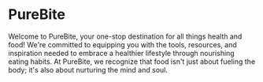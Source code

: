 # PureBite
Welcome to PureBite, your one-stop destination for all things health and food! We're committed to equipping you with the tools, resources, and inspiration needed to embrace a healthier lifestyle through nourishing eating habits.  At PureBite, we recognize that food isn't just about fueling the body; it's also about nurturing the mind and soul. 
